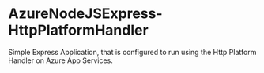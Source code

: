 # AzureNodeJSExpress-HttpPlatformHandler

Simple Express Application, that is configured to run using the Http Platform Handler on Azure App Services.
